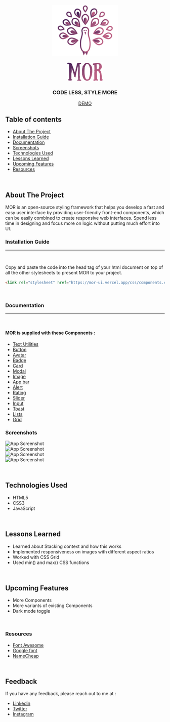 <p align="center"> 
    <img height="160" src="./images/bg-img.svg" />
    <br/>
    <br/>  
    <img height="60" src="./images/text-logo.png" />
    <h3 align="center">CODE LESS, STYLE MORE</h3>
    <p align="center"><a href="https://mor-ui.vercel.app/">DEMO</a></p>
</p>

## **Table of contents**

-   [About The Project](#about-the-project)
-   [Installation Guide](#installation-guide)
-   [Documentation](#documentation)
-   [Screenshots](#screenshots)
-   [Technologies Used](#technologies-used)
-   [Lessons Learned](#lessons-learned)
-   [Upcoming Features](#upcoming-features)
-   [Resources](#resources)

<br />

## **About The Project**

MOR is an open-source styling framework that helps you develop a fast and easy user interface by providing user-friendly front-end components, which can be easily combined to create responsive web interfaces. Spend less time in designing and focus more on logic without putting much effort into UI.

### **Installation Guide**

<hr/>
<br />

Copy and paste the code into the head tag of your html document on top of all the other stylesheets to present MOR to your project.

```html
<link rel="stylesheet" href="https://mor-ui.vercel.app/css/components.css" />
```

<br/>

### **Documentation**

<hr/>
<br />

#### MOR is supplied with these Components :

-   [Text Utilities](https://mor-ui.vercel.app/Components/text-utilities/text.html)
-   [Button](https://mor-ui.vercel.app/Components/button/button.html)
-   [Avatar](https://mor-ui.vercel.app/Components/avatar/avatar.html)
-   [Badge](https://mor-ui.vercel.app/Components/badge/badge.html)
-   [Card](https://mor-ui.vercel.app/Components/card/card.html)
-   [Modal](https://mor-ui.vercel.app/Components/modal/modal.html)
-   [Image](https://mor-ui.vercel.app/Components/image/image.html)
-   [App bar](https://mor-ui.vercel.app/Components/navigation/navigation.html)
-   [Alert](https://mor-ui.vercel.app/Components/alert/alert.html)
-   [Rating](https://mor-ui.vercel.app/Components/rating/rating.html)
-   [Slider](https://mor-ui.vercel.app/Components/slider/slider.html)
-   [Input](https://mor-ui.vercel.app/Components/input/input.html)
-   [Toast](https://mor-ui.vercel.app/Components/toast/toast.html)
-   [Lists](https://mor-ui.vercel.app/Components/list/list.html)
-   [Grid](https://mor-ui.vercel.app/Components/grid/grid.html)

### **Screenshots**

![App Screenshot](https://user-images.githubusercontent.com/61342200/154819573-447efc67-e6e6-4333-8346-5d796a8f886a.gif)<br/>
![App Screenshot](https://user-images.githubusercontent.com/61342200/154819728-e4cdcbda-d26d-4edd-9482-d060f10b8401.png)<br/>
![App Screenshot](https://user-images.githubusercontent.com/61342200/154819734-473fd123-b6dc-41cd-9db7-cb9c4a327e20.png)<br/>
![App Screenshot](https://user-images.githubusercontent.com/61342200/154819906-232e788d-c6ac-478a-a745-5d8215be3dac.png)

<br />

## **Technologies Used**

-   HTML5
-   CSS3
-   JavaScript

<br />

## **Lessons Learned**

-   Learned about Stacking context and how this works
-   Implemented responsiveness on images with different aspect ratios
-   Worked with CSS Grid
-   Used min() and max() CSS functions

<br />

## **Upcoming Features**

-   More Components
-   More variants of existing Components
-   Dark mode toggle

<br />

### **Resources**

-   [Font Awesome](https://fontawesome.com/)
-   [Google font](https://fonts.google.com/)
-   [NameCheap](https://www.namecheap.com/)

<br />

## Feedback

If you have any feedback, please reach out to me at :

-   [Linkedin](https://www.linkedin.com/in/dubey-aman/)
-   [Twitter](https://twitter.com/ScoobyDubeyDo)
-   [Instagram](https://www.instagram.com/scoobydubeydo/)

